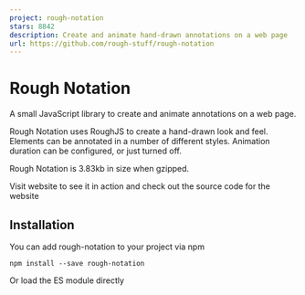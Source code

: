 ```yaml
---
project: rough-notation
stars: 8842
description: Create and animate hand-drawn annotations on a web page
url: https://github.com/rough-stuff/rough-notation
---
```


Rough Notation
==============

A small JavaScript library to create and animate annotations on a web page.

Rough Notation uses RoughJS to create a hand-drawn look and feel. Elements can be annotated in a number of different styles. Animation duration can be configured, or just turned off.

Rough Notation is 3.83kb in size when gzipped.

Visit website to see it in action and check out the source code for the website

Installation
------------

You can add rough-notation to your project via npm

```
npm install --save rough-notation
```

Or load the ES module directly

<script type\="module" src\="https://unpkg.com/rough-notation?module"\></script\>

Or load the IIFE version which created a `RoughNotation` object in your scope.

<script src\="https://unpkg.com/rough-notation/lib/rough-notation.iife.js"\></script\>

Usage
-----

Create an `annotation` object by passing the element to annotate, and a config to describe the annotation style. Once you have the annotation object, you can call `show()` on it to show the annotation

import { annotate } from 'rough-notation';
// Or using unpkg
// import { annotate } from 'https://unpkg.com/rough-notation?module';

const e \= document.querySelector('#myElement');
const annotation \= annotate(e, { type: 'underline' });
annotation.show();

_Note: This will add an SVG element as a sibling to the element, which may be troublesome in certain situations like in a `<table>`. You may want to create an inner `<span>` or `<div>` for the content to annotate._

Annotation Group
----------------

rough-notation provides a way to order the animation of annotations by creating an annotation-group. Pass the list of annotations to create a group. When show is called on the group, the annotations are animated in order.

import { annotate, annotationGroup } from 'rough-notation';

const a1 \= annotate(document.querySelector('#e1'), { type: 'underline' });
const a2 \= annotate(document.querySelector('#e3'), { type: 'box' });
const a3 \= annotate(document.querySelector('#e3'), { type: 'circle' });

const ag \= annotationGroup(\[a3, a1, a2\]);
ag.show();

Live examples
-------------

I have created some basic examples on Glitch for you to remix and play with the code:

Basic demo

Annotation group demo

Configuring the Annotation
--------------------------

When you create an annotation object, you pass in a config. The config only has one mandatory field, which is the `type` of the annotation. But you can configure the annotation in many ways.

#### type

This is a mandatory field. It sets the annotation style. Following are the list of supported annotation types:

-   **underline**: This style creates a sketchy underline below an element.
-   **box**: This style draws a box around the element.
-   **circle**: This style draws a circle around the element.
-   **highlight**: This style creates a highlight effect as if marked by a highlighter.
-   **strike-through**: This style draws horizontal lines through the element.
-   **crossed-off**: This style draws an 'X' across the element.
-   **bracket**: This style draws a bracket around an element, usually a paragraph of text. By default on the right side, but can be configured to any or all of _left, right, top, bottom_.

#### animate

Boolean property to turn on/off animation when annotating. Default value is `true`.

#### animationDuration

Duration of the animation in milliseconds. Default is `800ms`.

#### color

String value representing the color of the annotation sketch. Default value is `currentColor`.

#### strokeWidth

Width of the annotation strokes. Default value is `1`.

#### padding

Padding between the element and roughly where the annotation is drawn. Default value is `5` (in pixels). If you wish to specify different `top`, `left`, `right`, `bottom` paddings, you can set the value to an array akin to CSS style padding `[top, right, bottom, left]` or just `[top & bottom, left & right]`.

#### multiline

This property only applies to inline text. To annotate multiline text (each line separately), set this property to `true`.

#### iterations

By default annotations are drawn in two iterations, e.g. when underlining, drawing from left to right and then back from right to left. Setting this property can let you configure the number of iterations.

#### brackets

Value could be a string or an array of strings, each string being one of these values: **left, right, top, bottom**. When drawing a bracket, this configures which side(s) of the element to bracket. Default value is `right`.

#### rtl

By default annotations are drawn from left to right. To start with right to left, set this property to `true`.

Annotation Object
-----------------

When you call the `annotate` function, you get back an annotation object, which has the following methods:

#### isShowing(): boolean

Returns if the annotation is showing

#### show()

Draws the annotation. If the annotation is set to animate (default), it will animate the drawing. If called again, it will re-render the annotation, updating any size or location changes.

\*Note: to reanimate the annotation, call `hide()` and then `show()` again.

#### hide()

Hides the annotation if showing. This is not animated.

#### remove()

Unlinks the annotation from the element.

#### Updating styles

All the properties in the configuration are also exposed in this object. e.g. if you'd like to change the color, you can do that after the annotation has been drawn.

const e \= document.querySelector('#myElement');
const annotation \= annotate(e, { type: 'underline', color: 'red' });
annotation.show();
annotation.color \= 'green';

_Note: the type of the annotation cannot be changed. Create a new annotation for that._

Annotation Group Object
-----------------------

When you call the `annotationGroup` function, you get back an annotation group object, which has the following methods:

#### show()

Draws all the annotations in order. If the annotation is set to animate (default), it will animate the drawing.

#### hide()

Hides all the annotations if showing. This is not animated.

Wrappers
--------

Others have created handy Rough Notation wrappers for multiple libraries and frameworks:

-   React Rough Notation
-   Svelte Rough Notation
-   Vue Rough Notation
-   Web Component Rough Notation
-   Angular Rough Notation

Contributors
------------

### Financial Contributors

Become a financial contributor and help us sustain our community. \[Contribute\]

#### Individuals

#### Organizations

Support this project with your organization. Your logo will show up here with a link to your website. \[Contribute\]
